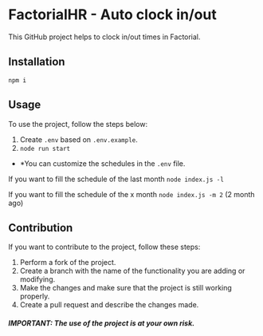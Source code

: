 # FactorialHR - Auto clock in/out

This GitHub project helps to clock in/out times in Factorial.

Installation
-----------

 ```npm i```


Usage
---

To use the project, follow the steps below:

1. Create ```.env``` based on ```.env.example```.
2. ```node run start```

* *You can customize the schedules in the ```.env``` file.

If you want to fill the schedule of the last month
```node index.js -l```

If you want to fill the schedule of the x month
```node index.js -m 2``` (2 month ago)

Contribution
------------

If you want to contribute to the project, follow these steps:

1. Perform a fork of the project.
2.  Create a branch with the name of the functionality you are adding or modifying.
3.  Make the changes and make sure that the project is still working properly.
4.  Create a pull request and describe the changes made.


##### IMPORTANT: The use of the project is at your own risk.
